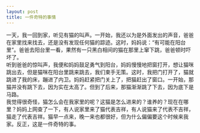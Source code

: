 ```yaml
---
layout: post
title: 一件奇特的事情
---
```



一天，我一回到家，听见有猫的叫声。一开始，我还以为是外面发出的声音，爸爸在家里找来找去，还是没有发现任何猫的踪迹。这时，妈妈说：“有可能在阳台里”。爸爸去阳台里一看，果然有一只黑白相间的猫在那里上窜下跳，爸爸顿时吓坏了。    
听到爸爸的惊叫声，我便和妈妈鼓足勇气到阳台，妈妈慢慢地把窗打开，想让猫咪跳出去，但是猫咪在阳台里跳来跳去，我们束手无策。这时，我把门打开了，猫就跳进了我的床，蹦进了内卫。妈妈赶紧把门关上了，把猫赶出了窗口。一开始，那猫并没有跳下去，因为实在太高了。但到了后来，那猫渐渐跳了下去，因为底下是马路。    
我觉得很奇怪，猫怎么会在我家里的呢？这猫是怎么进来的？谁养的？现在在哪里？妈妈上网查了一下，有人说家里来了猫代表吉祥，有人说猫来了代表不吉祥，猫走了代表吉祥。猫早一点来，晚一来也都很好，但为什么偏偏要这个时候来我家。反正，这是一件奇特的事。    
